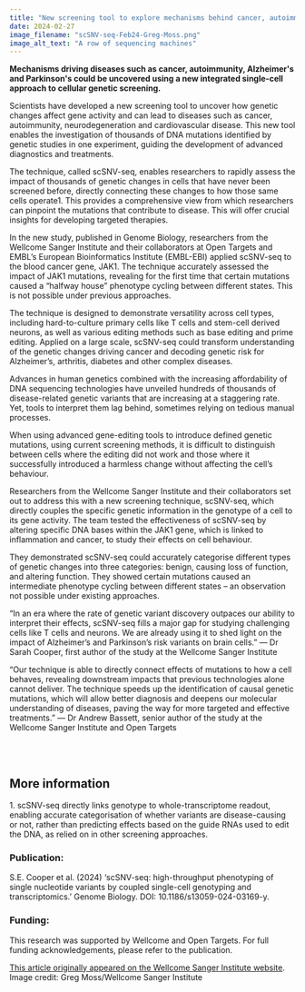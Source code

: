 ```yaml
---
title: "New screening tool to explore mechanisms behind cancer, autoimmunity and neurodegeneration"
date: 2024-02-27
image_filename: "scSNV-seq-Feb24-Greg-Moss.png"
image_alt_text: "A row of sequencing machines"
---
```

<strong>Mechanisms driving diseases such as cancer, autoimmunity, Alzheimer's and Parkinson's could be uncovered using a new integrated single-cell approach to cellular genetic screening.</strong>

Scientists have developed a new screening tool to uncover how genetic changes affect gene activity and can lead to diseases such as cancer, autoimmunity, neurodegeneration and cardiovascular disease. This new tool enables the investigation of thousands of DNA mutations identified by genetic studies in one experiment, guiding the development of advanced diagnostics and treatments.

The technique, called scSNV-seq, enables researchers to rapidly assess the impact of thousands of genetic changes in cells that have never been screened before, directly connecting these changes to how those same cells operate1. This provides a comprehensive view from which researchers can pinpoint the mutations that contribute to disease. This will offer crucial insights for developing targeted therapies.

In the new study, published in Genome Biology, researchers from the Wellcome Sanger Institute and their collaborators at Open Targets and EMBL’s European Bioinformatics Institute (EMBL-EBI) applied scSNV-seq to the blood cancer gene, JAK1. The technique accurately assessed the impact of JAK1 mutations, revealing for the first time that certain mutations caused a “halfway house” phenotype cycling between different states. This is not possible under previous approaches.

The technique is designed to demonstrate versatility across cell types, including hard-to-culture primary cells like T cells and stem-cell derived neurons, as well as various editing methods such as base editing and prime editing. Applied on a large scale, scSNV-seq could transform understanding of the genetic changes driving cancer and decoding genetic risk for Alzheimer’s, arthritis, diabetes and other complex diseases.

Advances in human genetics combined with the increasing affordability of DNA sequencing technologies have unveiled hundreds of thousands of disease-related genetic variants that are increasing at a staggering rate. Yet, tools to interpret them lag behind, sometimes relying on tedious manual processes.

When using advanced gene-editing tools to introduce defined genetic mutations, using current screening methods, it is difficult to distinguish between cells where the editing did not work and those where it successfully introduced a harmless change without affecting the cell’s behaviour.

Researchers from the Wellcome Sanger Institute and their collaborators set out to address this with a new screening technique, scSNV-seq, which directly couples the specific genetic information in the genotype of a cell to its gene activity. The team tested the effectiveness of scSNV-seq by altering specific DNA bases within the JAK1 gene, which is linked to inflammation and cancer, to study their effects on cell behaviour.

They demonstrated scSNV-seq could accurately categorise different types of genetic changes into three categories: benign, causing loss of function, and altering function. They showed certain mutations caused an intermediate phenotype cycling between different states – an observation not possible under existing approaches.

“In an era where the rate of genetic variant discovery outpaces our ability to interpret their effects, scSNV-seq fills a major gap for studying challenging cells like T cells and neurons. We are already using it to shed light on the impact of Alzheimer’s and Parkinson’s risk variants on brain cells.” — Dr Sarah Cooper, first author of the study at the Wellcome Sanger Institute

“Our technique is able to directly connect effects of mutations to how a cell behaves, revealing downstream impacts that previous technologies alone cannot deliver. The technique speeds up the identification of causal genetic mutations, which will allow better diagnosis and deepens our molecular understanding of diseases, paving the way for more targeted and effective treatments.” — Dr Andrew Bassett, senior author of the study at the Wellcome Sanger Institute and Open Targets

<br>
<br>

<h2>More information</h2>
1. scSNV-seq directly links genotype to whole-transcriptome readout, enabling accurate categorisation of whether variants are disease-causing or not, rather than predicting effects based on the guide RNAs used to edit the DNA, as relied on in other screening approaches.

<br>

<h3>Publication:</h3>
S.E. Cooper et al. (2024) ‘scSNV-seq: high-throughput phenotyping of single nucleotide variants by coupled single-cell genotyping and transcriptomics.’ Genome Biology. DOI: 10.1186/s13059-024-03169-y.

<br>

<h3>Funding:</h3>
This research was supported by Wellcome and Open Targets. For full funding acknowledgements, please refer to the publication.

<br>

<a href="https://www.sanger.ac.uk/news_item/new-screening-tool-to-explore-mechanisms-behind-cancer-autoimmunity-and-neurodegeneration/" target="_blank">This article originally appeared on the Wellcome Sanger Institute website</a>. Image credit: Greg Moss/Wellcome Sanger Institute
